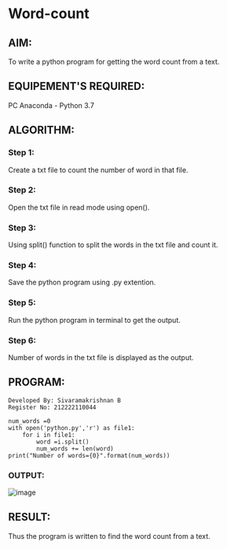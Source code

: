 # Word-count

## AIM:
To write a python program for getting the word count from a text.

## EQUIPEMENT'S REQUIRED: 
PC
Anaconda - Python 3.7

## ALGORITHM: 

### Step 1:
Create a txt file to count the number of word in that file.

### Step 2: 
Open the txt file in read mode using open().

### Step 3: 
Using split() function to split the words in the txt file and count it.

### Step 4:  
Save the python program using .py extention.

### Step 5: 
Run the python program in terminal to get the output.

### Step 6: 
Number of words in the txt file is displayed as the output.

## PROGRAM:
```
Developed By: Sivaramakrishnan B
Register No: 212222110044

num_words =0
with open('python.py','r') as file1:
    for i in file1:
        word =i.split()
        num_words += len(word)
print("Number of words={0}".format(num_words))

```

### OUTPUT:
![image](https://github.com/SivaramakrishnanBaskar/Word-count/assets/119476322/b796ae90-c6eb-4f4f-a877-4b0cde0d1257)

## RESULT:
Thus the program is written to find the word count from a text.
